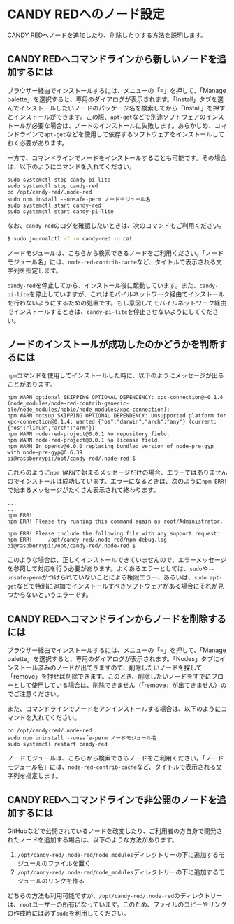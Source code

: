 <!-- toc -->

# CANDY REDへのノード設定

CANDY REDへノードを追加したり、削除したりする方法を説明します。

## CANDY REDへコマンドラインから新しいノードを追加するには

ブラウザー経由でインストールするには、メニューの「≡」を押して、「Manage palette」を選択すると、専用のダイアログが表示されます。「Install」タブを選んでインストールしたいノードのパッケージ名を検索してから「Install」を押すとインストールができます。この際、`apt-get`などで別途ソフトウェアのインストールが必要な場合は、ノードのインストールに失敗します。あらかじめ、コマンドラインで`apt-get`などを使用して依存するソフトウェアをインストールしておく必要があります。

一方で、コマンドラインでノードをインストールすることも可能です。その場合は、以下のようにコマンドを入れてください。

```
sudo systemctl stop candy-pi-lite
sudo systemctl stop candy-red
cd /opt/candy-red/.node-red
sudo npm install --unsafe-perm ノードモジュール名
sudo systemctl start candy-red
sudo systemctl start candy-pi-lite
```

なお、`candy-red`のログを確認したいときは、次のコマンドもご利用ください。

```bash
$ sudo journalctl -f -u candy-red -o cat
```

ノードモジュールは、こちらから検索できるノードをご利用ください。「ノードモジュール名」には、`node-red-contrib-cache`など、タイトルで表示される文字列を指定します。

`candy-red`を停止してから、インストール後に起動しています。また、`candy-pi-lite`を停止していますが、これはモバイルネットワーク経由でインストールを行わないようにするための処置です。もし意図してモバイルネットワーク経由でインストールするときは、`candy-pi-lite`を停止させないようにしてください。

## ノードのインストールが成功したのかどうかを判断するには

`npm`コマンドを使用してインストールした時に、以下のようにメッセージが出ることがあります。

```
npm WARN optional SKIPPING OPTIONAL DEPENDENCY: xpc-connection@~0.1.4 (node_modules/node-red-contrib-generic-ble/node_modules/noble/node_modules/xpc-connection):
npm WARN notsup SKIPPING OPTIONAL DEPENDENCY: Unsupported platform for xpc-connection@0.1.4: wanted {"os":"darwin","arch":"any"} (current: {"os":"linux","arch":"arm"})
npm WARN node-red-project@0.0.1 No repository field.
npm WARN node-red-project@0.0.1 No license field.
npm WARN In opencv@6.0.0 replacing bundled version of node-pre-gyp with node-pre-gyp@0.6.39
pi@raspberrypi:/opt/candy-red/.node-red $
```

これらのように`npm WARN`で始まるメッセージだけの場合、エラーではありませんのでインストールは成功しています。エラーになるときは、次のように`npm ERR! `で始まるメッセージがたくさん表示されて終わります。

```
...
...
npm ERR!
npm ERR! Please try running this command again as root/Administrator.

npm ERR! Please include the following file with any support request:
npm ERR!     /opt/candy-red/.node-red/npm-debug.log
pi@raspberrypi:/opt/candy-red/.node-red $
```

このような場合は、正しくインストールできていませんので、エラーメッセージを参照して対応を行う必要があります。よくあるエラーとしては、`sudo`や`--unsafe-perm`がつけられていないことによる権限エラー、あるいは、`sudo apt-get`などで特別に追加でインストールすべきソフトウェアがある場合にそれが見つからないというエラーです。

## CANDY REDへコマンドラインからノードを削除するには

ブラウザー経由でインストールするには、メニューの「≡」を押して、「Manage palette」を選択すると、専用のダイアログが表示されます。「Nodes」タブにインストール済みのノードが出てきますので、削除したいノードを探して「remove」を押せば削除できます。このとき、削除したいノードをすでにフローとして使用している場合は、削除できません（「remove」が出てきません）のでご注意ください。

また、コマンドラインでノードをアンインストールする場合は、以下のようにコマンドを入れてください。

```
cd /opt/candy-red/.node-red
sudo npm uninstall --unsafe-perm ノードモジュール名
sudo systemctl restart candy-red
```

ノードモジュールは、こちらから検索できるノードをご利用ください。「ノードモジュール名」には、`node-red-contrib-cache`など、タイトルで表示される文字列を指定します。

## CANDY REDへコマンドラインで非公開のノードを追加するには

GitHubなどで公開されているノードを改変したり、ご利用者の方自身で開発されたノードを追加する場合は、以下のような方法があります。

1. `/opt/candy-red/.node-red/node_modules`ディレクトリーの下に追加するモジュールのファイルを置く
1. `/opt/candy-red/.node-red/node_modules`ディレクトリーの下に追加するモジュールのリンクを作る

どちらの方法も利用可能ですが、`/opt/candy-red/.node-red`のディレクトリーは、`root`ユーザーの所有になっています。このため、ファイルのコピーやリンクの作成時には必ず`sudo`を利用してください。
